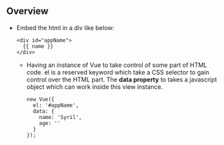 ## Overview
* Embed the html in a div like below:
  ```
  <div id="appName">
    {{ name }}
  </div>
  ```
  * Having an instance of Vue to take control of some part of HTML code. el is a reserved keyword which take a CSS selector to gain control over the HTML part. The **data property** to takes a javascript object which can work inside this view instance.
      
    ```
    new Vue({
      el: '#appName',
      data: {
        name: 'Syril',
        age: ''
      }
    });
    ```
    
